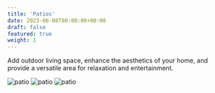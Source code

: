 ```yaml
---
title: 'Patios'
date: 2023-06-08T00:00:00+00:00
draft: false
featured: true
weight: 1
---
```


Add outdoor living space, enhance the aesthetics of your home, and provide a versatile area for relaxation and entertainment.

![patio](/images/services/patio-1.jpg)
![patio](/images/services/patio-2.jpg)
![patio](/images/services/patio-3.jpg)
